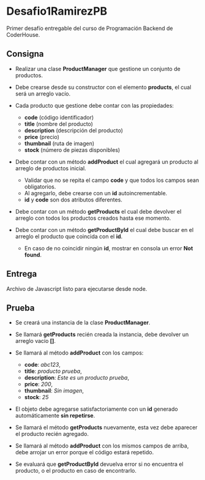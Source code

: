 # Desafio1RamirezPB

Primer desafío entregable del curso de Programación Backend de CoderHouse.

## Consigna

- Realizar una clase **ProductManager** que gestione un conjunto de productos.
- Debe crearse desde su constructor con el elemento **products**, el cual será un arreglo vacío.

- Cada producto que gestione debe contar con las propiedades:

  - **code** (código identificador)
  - **title** (nombre del producto)
  - **description** (descripción del producto)
  - **price** (precio)
  - **thumbnail** (ruta de imagen)
  - **stock** (número de piezas disponibles)

- Debe contar con un método **addProduct** el cual agregará un producto al arreglo de productos inicial.

  - Validar que no se repita el campo **code** y que todos los campos sean obligatorios.
  - Al agregarlo, debe crearse con un **id** autoincrementable.
  - **id** y **code** son dos atributos diferentes.

- Debe contar con un método **getProducts** el cual debe devolver el arreglo con todos los productos creados hasta ese momento.

- Debe contar con un método **getProductById** el cual debe buscar en el arreglo el producto que coincida con el **id**.

  - En caso de no coincidir ningún **id**, mostrar en consola un error **Not found**.

## Entrega

Archivo de Javascript listo para ejecutarse desde node.

## Prueba

- Se creará una instancia de la clase **ProductManager**.
- Se llamará **getProducts** recién creada la instancia, debe devolver un arreglo vacío **[]**.

- Se llamará al método **addProduct** con los campos:

  - **code**: _abc123_,
  - **title**: _producto prueba_,
  - **description**: _Este es un producto prueba_,
  - **price**: _200_,
  - **thumbnail**: _Sin imagen_,
  - **stock**: _25_

- El objeto debe agregarse satisfactoriamente con un **id** generado automáticamente **sin repetirse**.
- Se llamará el método **getProducts** nuevamente, esta vez debe aparecer el producto recién agregado.
- Se llamará al método **addProduct** con los mismos campos de arriba, debe arrojar un error porque el código estará repetido.
- Se evaluará que **getProductById** devuelva error si no encuentra el producto, o el producto en caso de encontrarlo.
